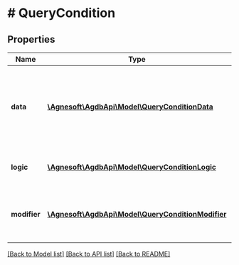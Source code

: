 # # QueryCondition

## Properties

Name | Type | Description | Notes
------------ | ------------- | ------------- | -------------
**data** | [**\Agnesoft\AgdbApi\Model\QueryConditionData**](QueryConditionData.md) | Condition data (or type) defining what type of validation is to be performed. |
**logic** | [**\Agnesoft\AgdbApi\Model\QueryConditionLogic**](QueryConditionLogic.md) | Logic operator (e.g. And, Or) |
**modifier** | [**\Agnesoft\AgdbApi\Model\QueryConditionModifier**](QueryConditionModifier.md) | Condition modifier (e.g. None, Beyond, Not, NotBeyond) |

[[Back to Model list]](../../README.md#models) [[Back to API list]](../../README.md#endpoints) [[Back to README]](../../README.md)
